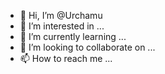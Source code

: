 - 👋 Hi, I’m @Urchamu
- 👀 I’m interested in ...
- 🌱 I’m currently learning ...
- 💞️ I’m looking to collaborate on ...
- 📫 How to reach me ...

<!---
Urchamu/Urchamu is a ✨ special ✨ repository because its `README.md` (this file) appears on your GitHub profile.
You can click the Preview link to take a look at your changes.
--->
